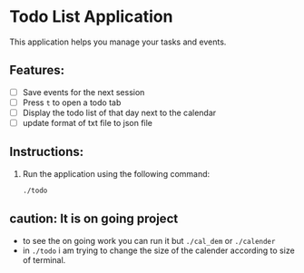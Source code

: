 # Todo List Application

This application helps you manage your tasks and events.

## Features:

- [ ] Save events for the next session
- [ ] Press `t` to open a todo tab
- [ ] Display the todo list of that day next to the calendar
- [ ] update format of txt file to json file

## Instructions:

1. Run the application using the following command:
   ```bash
   ./todo
   ```

## caution: It is on going project

- to see the on going work you can run it but `./cal_dem` or `./calender`
- in `./todo` i am trying to change the size of the calender according to size of terminal.
